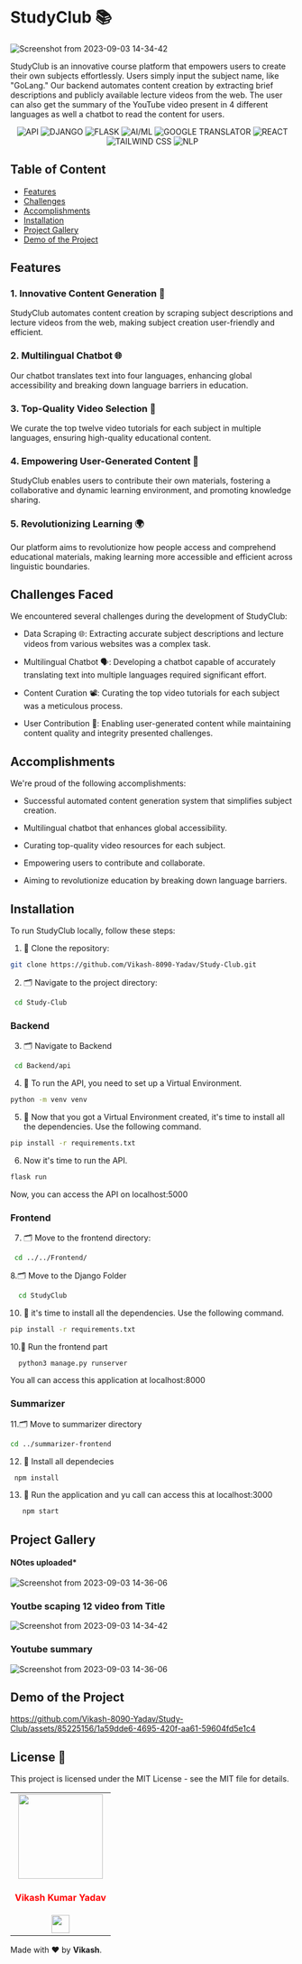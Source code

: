 # StudyClub 📚

![Screenshot from 2023-09-03 14-34-42](https://github.com/Vikash-8090-Yadav/Study-Club/assets/85225156/5356c8a1-8bb5-412a-b4f4-2a5ef94f3b2c)


StudyClub is an innovative course platform that empowers users to create their own subjects effortlessly. Users simply input the subject name, like "GoLang." Our backend automates content creation by extracting brief descriptions and publicly available lecture videos from the web. The user can also get the summary of the YouTube video present in 4 different languages as well a chatbot to read the content for users.


<div align="center">
 
![API](https://img.shields.io/badge/Built_with-API-3C3C3D?logo=api)
 ![DJANGO](https://img.shields.io/badge/Built_with-Django-092E20?logo=django)
![FLASK](https://img.shields.io/badge/Built_with-Flask-black?logo=flask)
![AI/ML](https://img.shields.io/badge/Built_with-AI/ML-FF6F61?logo=machine-learning)
 ![GOOGLE TRANSLATOR](https://img.shields.io/badge/Powered_by-Google_Translator-4285F4?logo=google-translate)
 ![REACT](https://img.shields.io/badge/Built_with-React-61DAFB?logo=react)
 ![TAILWIND CSS](https://img.shields.io/badge/Styled_with-Tailwind_CSS-38B2AC?logo=tailwind-css)
![NLP](https://img.shields.io/badge/Built_with-NLP-FFD700?logo=natural-language-processing)

</div>

## Table of Content

- [Features](#features)
- [Challenges](#challenges-faced)
- [Accomplishments ](#accomplishments)
- [Installation](#Installation )
- [Project Gallery](#project-gallery)
- [Demo of the Project](#demo-of-the-project)

## Features 

### 1. Innovative Content Generation 📰
StudyClub automates content creation by scraping subject descriptions and lecture videos from the web, making subject creation user-friendly and efficient.

### 2. Multilingual Chatbot 🌐
Our chatbot translates text into four languages, enhancing global accessibility and breaking down language barriers in education.

### 3. Top-Quality Video Selection 🎥
We curate the top twelve video tutorials for each subject in multiple languages, ensuring high-quality educational content.

### 4. Empowering User-Generated Content 💬
StudyClub enables users to contribute their own materials, fostering a collaborative and dynamic learning environment, and promoting knowledge sharing.

### 5. Revolutionizing Learning 🌍
Our platform aims to revolutionize how people access and comprehend educational materials, making learning more accessible and efficient across linguistic boundaries.

## Challenges Faced 
We encountered several challenges during the development of StudyClub:

- Data Scraping 🌐: Extracting accurate subject descriptions and lecture videos from various websites was a complex task.

- Multilingual Chatbot 🗣️: Developing a chatbot capable of accurately translating text into multiple languages required significant effort.

- Content Curation 📽️: Curating the top video tutorials for each subject was a meticulous process.

- User Contribution 📝: Enabling user-generated content while maintaining content quality and integrity presented challenges.

## Accomplishments 
We're proud of the following accomplishments:

- Successful automated content generation system that simplifies subject creation.

- Multilingual chatbot that enhances global accessibility.

- Curating top-quality video resources for each subject.

- Empowering users to contribute and collaborate.

- Aiming to revolutionize education by breaking down language barriers.


## Installation 

To run StudyClub locally, follow these steps:
1. 🔱 Clone the repository:
 ```bash
 git clone https://github.com/Vikash-8090-Yadav/Study-Club.git
 ```
 2. 🗂️ Navigate to the project directory:
```bash
 cd Study-Club
```

### Backend

3. 🗂️ Navigate to Backend
```bash
 cd Backend/api
```
4. 🔱 To run the API, you need to set up a Virtual Environment.
```bash
python -m venv venv
```
5. 🔱  Now that you got a Virtual Environment created, it's time to install all the dependencies. Use the following command.
```bash
pip install -r requirements.txt
```
6. Now it's time to run the API.
```bash
flask run
```
Now, you can access the API on localhost:5000


###  Frontend

7. 🗂️ Move to the frontend directory:
   
 ```bash
  cd ../../Frontend/
  ```
8.🗂️ Move to the Django Folder

 ```bash
   cd StudyClub
 ```
   
10. 🔱 it's time to install all the dependencies. Use the following command.
    
```bash
pip install -r requirements.txt
```
10.🔱 Run the frontend part

  ```bash
    python3 manage.py runserver
   ```
You all can access this application at localhost:8000

###  Summarizer

11.🗂️  Move to summarizer directory
  ```bash
 cd ../summarizer-frontend
```
12. 🔱 Install all dependecies

   ```bash
    npm install
```
13. 🔱 Run the application and yu call can access this at localhost:3000
    
 ```bash
    npm start
```

## Project Gallery 

#### NOtes uploaded*

![Screenshot from 2023-09-03 14-36-06](https://github.com/Vikash-8090-Yadav/Study-Club/assets/85225156/7ece3855-abfe-41a4-830d-c76abfaf65d1)

### Youtbe scaping 12 video from Title 
![Screenshot from 2023-09-03 14-34-42](https://github.com/Vikash-8090-Yadav/Study-Club/assets/85225156/5356c8a1-8bb5-412a-b4f4-2a5ef94f3b2c)

### Youtube summary

![Screenshot from 2023-09-03 14-36-06](https://github.com/Vikash-8090-Yadav/Study-Club/assets/85225156/ac49674c-b45b-4401-884a-63a6b1bb99b2)

## Demo of the Project


https://github.com/Vikash-8090-Yadav/Study-Club/assets/85225156/1a59dde6-4695-420f-aa61-59604fd5e1c4

## License 📜

This project is licensed under the MIT License - see the MIT file for details.

<table>
<tr>
<td align="center"><a href="https://github.com/Vikash-8090-Yadav"><img src="https://avatars.githubusercontent.com/u/85225156?s=400&u=3363e9db42792ae40a18b3119c745930bb85cf47&v=4" width=150px height=150px /></a></br> <h4 style="color:red;">Vikash Kumar Yadav</h4>
<a href="https://www.linkedin.com/in/vikash-kumar-yadav-8090/"><img src="https://mpng.subpng.com/20180324/vhe/kisspng-linkedin-computer-icons-logo-social-networking-ser-facebook-5ab6ebfe5f5397.2333748215219374063905.jpg" width="32px" height="32px"></a>
   </td>
  
</tr>
</table>
  Made with ❤️ by <b> Vikash</b>.
<p/>



   



